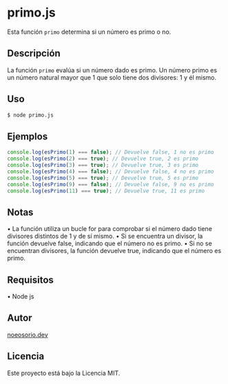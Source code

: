 # primo.js

Esta función `primo` determina si un número es primo o no.

## Descripción

La función `primo` evalúa si un número dado es primo. Un número primo es un número natural mayor que 1 que solo tiene dos divisores: 1 y él mismo.

## Uso

```bash
$ node primo.js
```

## Ejemplos

```js
console.log(esPrimo(1) === false); // Devuelve false, 1 no es primo
console.log(esPrimo(2) === true); // Devuelve true, 2 es primo
console.log(esPrimo(3) === true); // Devuelve true, 3 es primo
console.log(esPrimo(4) === false); // Devuelve false, 4 no es primo
console.log(esPrimo(5) === true); // Devuelve true, 5 es primo
console.log(esPrimo(9) === false); // Devuelve false, 9 no es primo
console.log(esPrimo(11) === true); // Devuelve true, 11 es primo
```

## Notas

•	La función utiliza un bucle for para comprobar si el número dado tiene divisores distintos de 1 y de sí mismo.
•	Si se encuentra un divisor, la función devuelve false, indicando que el número no es primo.
•	Si no se encuentran divisores, la función devuelve true, indicando que el número es primo.

## Requisitos

• Node js

## Autor

[noeosorio.dev](https://www.instagram.com/noeosorio.dev)

## Licencia

Este proyecto está bajo la Licencia MIT.
